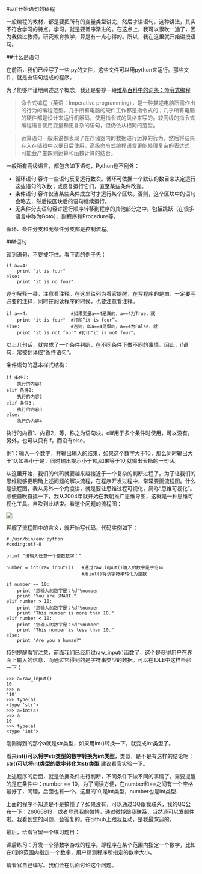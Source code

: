 #从if开始语句的征程

一般编程的教材，都是要把所有的变量类型讲完，然后才讲语句。这种讲法，其实不符合学习的特点。学习，就是要循序渐进的。在这点上，我可以很吹一通了，因为我做过教师，研究教育教学，算是有一点心得的。所以，我在这里就开始讲授语句。

##什么是语句

在前面，我们已经写了一些.py的文件，这些文件可以用python来运行。那些文件，就是由语句组成的程序。

为了能够严谨地阐述这个概念，我还是要抄一段[维基百科中的词条：命令式编程](http://zh.wikipedia.org/wiki/%E6%8C%87%E4%BB%A4%E5%BC%8F%E7%B7%A8%E7%A8%8B)

>命令式编程（英语：Imperative programming），是一种描述电脑所需作出的行为的编程范型。几乎所有电脑的硬件工作都是指令式的；几乎所有电脑的硬件都是设计来运行机器码，使用指令式的风格来写的。较高级的指令式编程语言使用变量和更复杂的语句，但仍依从相同的范型。

>运算语句一般来说都表现了在存储器内的数据进行运算的行为，然后将结果存入存储器中以便日后使用。高级命令式编程语言更能处理复杂的表达式，可能会产生四则运算和函数计算的结合。

一般所有高级语言，都包含如下语句，Python也不例外：

- 循环语句:容许一些语句反复运行数次。循环可依据一个默认的数目来决定运行这些语句的次数；或反复运行它们，直至某些条件改变。
- 条件语句:容许仅当某些条件成立时才运行某个区块。否则，这个区块中的语句会略去，然后按区块后的语句继续运行。
- 无条件分支语句容许运行顺序转移到程序的其他部分之中。包括跳跃（在很多语言中称为Goto）、副程序和Procedure等。

循环、条件分支和无条件分支都是控制流程。

##if语句

谈到语句，不要被吓住。看下面的例子先：

    if a==4:
        print "it is four"
    else:
        print "it is no four"

逐句解释一番，注意看注释。在这里给列为看官提醒，在写程序的是由，一定要写必要的注释，同时在阅读程序的时候，也要注意看注释。

    if a==4:                #如果变量a==4是真的，a==4为True，就
        print "it is four"  #打印“it is four”。
    else:                   #否则，即a==4是假的，a==4为False，就
        print "it is not four" #打印“it is not four”。

以上几句话，就完成了一个条件判断，在不同条件下做不同的事情。因此，if语句，常被翻译成“条件语句”。

条件语句的基本样式结构：

    if 条件1:
        执行的内容1
    elif 条件2:
        执行的内容2
    elif 条件3：
        执行的内容3
    else:
        执行的内容4

执行的内容1、内容2，等，称之为语句块。elif用于多个条件时使用，可以没有。另外，也可以只有if，而没有else。

例1：输入一个数字，并输出输入的结果，如果这个数字大于10，那么同时输出大于10,如果小于是，同时输出提示小于10,如果等于10,就输出表扬的一句话。

从这里开始，我们的代码就要越来越接近于一个复杂的判断过程了。为了让我们的思维能够更明确上述问题的解决流程，在程序开发过程中，常常要画流程图。什么是流程图，我从另外一个角度讲，就是要让思维过程可视化，简称“思维可视化”。顺便自吹自擂一下，我从2004年就开始在我朝推广思维导图，这就是一种思维可视化工具。自吹到此结束。看这个问题的流程图：

![](../Picutures/11101.png)

理解了流程图中的含义，就开始写代码，代码实例如下：
    
	# /usr/bin/env python
	#coding:utf-8
	
	print "请输入任意一个整数数字："
	
	number = int(raw_input())   #通过raw_input()输入的数字是字符串
	                            #用int()将该字符串转化为整数
	
	if number == 10:
	    print "您输入的数字是：%d"%number
	    print "You are SMART."
	elif number > 10:
	    print "您输入的数字是：%d"%number
	    print "This number is more than 10."
	elif number < 10:
	    print "您输入的数字是：%d"%number
	    print "This number is less than 10."
	else:
	    print "Are you a human?"    
    
特别提醒看官注意，前面我们已经用过raw_input()函数了，这个是获得用户在界面上输入的信息，而通过它得到的是字符串类型的数据。可以在IDLE中这样检验一下：

    >>> a=raw_input()
    10
    >>> a   
    '10'
    >>> type(a)
    <type 'str'>
    >>> a=int(a)
    >>> a
    10
    >>> type(a)
    <type 'int'>

刚刚得到的那个a就是str类型，如果用int()转换一下，就变成int类型了。

看来**int()可以将字str类型的数字转换为int类型**，类似，是不是有这样的结论呢：**str()可以将int类型的数字转化为str类型**.建议看官实验一下。

上述程序的后面，就是依据条件进行判断，不同条件下做不同的事情了。需要提醒的是在条件中：number == 10，为了阅读方便，在number和==之间有一个空格最好了，同理，后面也有一个。这里的10,是int类型，number也是int类型.

上面的程序不知道是不是搞懂了？如果没有，可以通过QQ跟我联系，我的QQ公布一下：26066913，或者登录我的微博，通过微博跟我联系，当然还可以发邮件啦。我看到您的问题，会答复的。在github上跟我互动，是我最欢迎的。

最后，给看官留一个练习题目：

课后练习：开发一个猜数字游戏的程序。即程序在某个范围内指定一个数字，比如在0到9范围内指定一个数字，用户猜测程序所指定的数字大小。

请看官自己编写。我们会在后面讨论这个问题。

